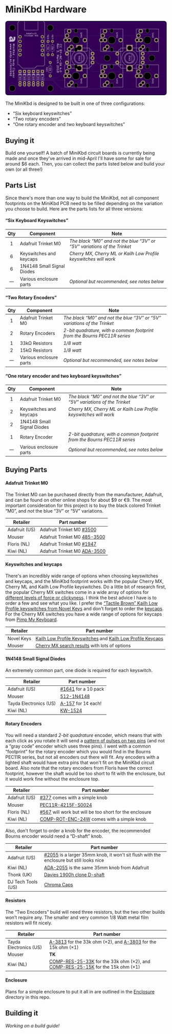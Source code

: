 # MiniKbd Hardware

![minikbd-oshpark-front](/images/minikbd-oshpark-front.png)

The MiniKbd is designed to be built in one of three configurations:

- “Six keyboard keyswitches”
- “Two rotary encoders”
- “One rotary encoder and two keyboard keyswitches”

## Buying it
Build one yourself! A batch of MiniKbd circuit boards is currently being made and once they've arrived in mid-April I'll have some for sale for around $6 each. Then, you can collect the parts listed below and build your own (or all three!)


## Parts List
Since there's more than one way to build the MiniKbd, not all component footprints on the MiniKbd PCB need to be filled depending on the variation you choose to build. Here are the parts lists for all three versions:

#### “Six Keyboard Keyswitches”
Qty | Component | Note
:---:|---|---
1 | Adafruit Trinket M0 | *The black “M0” and not the blue “3V” or “5V” variations of the Trinket*
6 | Keyswitches and keycaps | *Cherry MX, Cherry ML or Kailh Low Profile keyswitches will work*
6 | 1N4148 Small Signal Diodes | 
— | Various enclosure parts | *Optional but recommended, see notes below*


#### “Two Rotary Encoders”
Qty | Component | Note
:---:|---|---
1 | Adafruit Trinket M0 | *The black “M0” and not the blue “3V” or “5V” variations of the Trinket*
2 | Rotary Encoders | *2-bit quadrature, with a common footprint from the Bourns PEC11R series*
1 | 33kΩ Resistors | *1/8 watt*
2 | 15kΩ Resistors | *1/8 watt*
— | Various enclosure parts | *Optional but recommended, see notes below*

#### “One rotary encoder and two keyboard keyswitches”
Qty | Component | Note
:---:|---|---
1 | Adafruit Trinket M0 | *The black “M0” and not the blue “3V” or “5V” variations of the Trinket*
2 | Keyswitches and keycaps | *Cherry MX, Cherry ML or Kailh Low Profile keyswitches will work*
2 | 1N4148 Small Signal Diodes | 
1 | Rotary Encoder | *2-bit quadrature, with a common footprint from the Bourns PEC11R series*
— | Various enclosure parts | *Optional but recommended, see notes below*


## Buying Parts

#### Adafruit Trinket M0
The Trinket M0 can be purchased directly from the manufacturer, Adafruit, and can be found on other online shops for about $9 or €9. The most important consideration for this project is to buy the black colored Trinket “M0”, and *not* the blue “3V” or “5V” variations.

Retailer | Part number
---|---
Adafruit (US) | Adafruit Trinket M0 [#3500](https://www.adafruit.com/product/3500)
Mouser | Adafruit Trinket M0 [485-3500](https://www.mouser.com/ProductDetail/Adafruit/3500?qs=sGAEpiMZZMtw0nEwywcFgJjuZv55GFNm1yaWT2BHqYrZFoNRRhzyXg%3d%3d)
Floris (NL) | Adafruit Trinket M0 [#1947](https://www.floris.cc/shop/en/home/1947-adafruit-trinket-m0-for-use-with-circuitpython-arduino-ide.html)
Kiwi (NL) | Adafruit Trinket M0 [ADA-3500](https://www.kiwi-electronics.nl/arduino-trinket-m0?search=adafruit%20trinket%20m0)


#### Keyswitches and keycaps
There's an incredibly wide range of options when choosing keyswitches and keycaps, and the MiniKbd footprint works with the popular Cherry MX, Cherry ML and Kailh Low Profile keyswitches. Do a little bit of research first, the popular Cherry MX switches come in a wide array of options for [different levels of force or clickyness](http://www.keyboardco.com/blog/index.php/2012/12/an-introduction-to-cherry-mx-mechanical-switches/). I think the best advice I have is to order a few and see what you like. I prefer the [“Tactile Brown” Kailh Low Profile keyswitches from Novel Keys](https://novelkeys.xyz/products/kailh-low-profile-switches) and don't forget to order the [keycaps](https://novelkeys.xyz/collections/keycaps/products/kailh-low-profile-keycaps-blank). For the Cherry MX switches you have a wide range of options for keycaps from [Pimp My Keyboard](https://pimpmykeyboard.com/sale-items/blank-key-packs/).

Retailer | Part number
---|---
Novel Keys | [Kailh Low Profile Keyswitches](https://novelkeys.xyz/products/kailh-low-profile-switches) and [Kailh Low Profile Keycaps](https://novelkeys.xyz/collections/keycaps/products/kailh-low-profile-keycaps-blank)
Mouser | [Cherry MX search results](https://www.mouser.com/Electromechanical/Switches/_/N-5g2h?Keyword=cherry+mx&FS=True) with lots of options

#### 1N4148 Small Signal Diodes
An extremely common part, one diode is required for each keyswitch.

Retailer | Part number
---|---
Adafruit (US) | [#1641](https://www.adafruit.com/product/1641) for a 10 pack
Mouser | [512-1N4148](https://www.mouser.com/ProductDetail/ON-Semiconductor-Fairchild/1N4148?qs=sGAEpiMZZMudZehw8RjeZWbu6z6oTQTL)
Tayda Electronics (US) | [A-157](https://www.taydaelectronics.com/1n4148-switching-signal-diode.html) for 1¢ each!
Kiwi (NL) | [KW-1524](https://www.kiwi-electronics.nl/1n4148-diode-10-stuks)

#### Rotary Encoders
You will need a standard *2-bit quadrature* encoder, which means that with each click as you rotate it will send a [pattern of pulses on two pins](https://en.wikipedia.org/wiki/Rotary_encoder) (and not a “gray code” encoder which uses three pins). I went with a common “footprint” for the rotary encoder which you would find in the Bourns PEC11R series, but not all encoders out there will fit. Any encoders with a lighted shaft would have extra pins that won't fit on the MiniKbd circuit board. Also note that the rotary encoders from Floris have the correct footprint, however the shaft would be too short to fit with the enclosure, but it would work fine without the enclosure top. 

Retailer | Part number
---|---
Adafruit (US) | [#377](https://www.adafruit.com/product/377) comes with a simple knob
Mouser |  [PEC11R-4215F-S0024](https://www.mouser.com/ProductDetail/Bourns/PEC11R-4215F-S0024?qs=%2fha2pyFadujrq0cYyqrjqfzj8RH30yAAqLHU36uW%252bvgkXoG9QeJ4ZAKtmAuzI2d5)
Floris (NL) | [#567](https://www.floris.cc/shop/en/knobs-buttons-joysticks/567-rotary-encoder-.html?search_query=encoder&results=12) will work but will be too short for the enclosure
Kiwi (NL) | [COMP-ROT-ENC-24W](https://www.kiwi-electronics.nl/Roterende-pulsgever-rotary-encoder-met-drukknop-24-puls?search=encoder) comes with a simple knob

Also, don't forget to order a knob for the encoder, the recommended Bourns encoder would need a “D-shaft” knob.

Retailer | Part number
---|---
Adafruit (US) | [#2055](https://www.adafruit.com/product/2055) is a larger 35mm knob, it won't sit flush with the enclosure but still looks nice
Kiwi (NL) | [ADA-2055](https://www.kiwi-electronics.nl/scrubber-knop-voor-roterende-pulsgever-35mm) is the same 35mm knob from Adafruit
Thonk (UK) | [Davies 1900h clone D-shaft](https://www.thonk.co.uk/shop/1900h-d/)
DJ Tech Tools (US) | [Chroma Caps](https://store.djtechtools.com/products/chroma-caps-knobs-and-faders)


#### Resistors
The “Two Encoders” build will need three resistors, but the two other builds won’t require any. The smaller and very common 1/8 Watt metal film resistors will fit nicely.

Retailer | Part number
---|---
Tayda Electronics (US) | [A-3813](https://www.taydaelectronics.com/resistors/1-8w-metal-film-resistors/r-33k-ohm-1-8w-1-metal-film-resistor.html) for the 33k ohm (×2), and [A-3803](https://www.taydaelectronics.com/resistors/1-8w-metal-film-resistors/r-15k-ohm-1-8w-1-metal-film-resistor.html) for the 15k ohm (×1)
Mouser | **TK**
Kiwi (NL) | [COMP-RES-25-33K](https://www.kiwi-electronics.nl/Weerstand-33K-ohm-1-4-watt-5-procent-10-stuks) for the 33k ohm (×2), and [COMP-RES-25-15K](https://www.kiwi-electronics.nl/Weerstand-15K-ohm-1-4-watt-5-procent-10-stuks) for the 15k ohm (×1)


#### Enclosure
Plans for a simple enclosure to put it all in are outlined in the [Enclosure](./Enclosure) directory in this repo.


## Building it
*Working on a build guide!*
